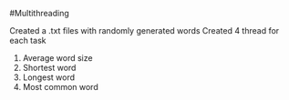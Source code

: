 #Multithreading

Created a .txt files with randomly generated words
Created 4 thread for each task
1. Average word size
2. Shortest word
3. Longest word
4. Most common word

